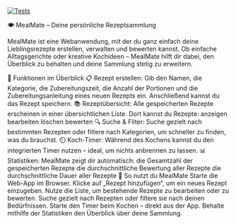 [![Tests](https://github.com/AkpolatBerkin/Meal-Mate_FrontEnd/actions/workflows/tests.yml/badge.svg)](https://github.com/AkpolatBerkin/Meal-Mate_FrontEnd/actions/workflows/tests.yml)

🍽️ MealMate – Deine persönliche Rezeptsammlung

MealMate ist eine Webanwendung, mit der du ganz einfach deine Lieblingsrezepte erstellen, verwalten und bewerten kannst. Ob einfache Alltagsgerichte oder kreative Kochideen – MealMate hilft dir dabei, den Überblick zu behalten und deine Sammlung stetig zu erweitern.

🔧 Funktionen im Überblick
📋 Rezept erstellen:
Gib den Namen, die Kategorie, die Zubereitungszeit, die Anzahl der Portionen und die Zubereitungsanleitung eines neuen Rezepts ein. Anschließend kannst du das Rezept speichern.
📚 Rezeptübersicht:
Alle gespeicherten Rezepte erscheinen in einer übersichtlichen Liste. Dort kannst du Rezepte:
anzeigen
bearbeiten
löschen
bewerten
🔍 Suche & Filter:
Suche gezielt nach bestimmten Rezepten oder filtere nach Kategorien, um schneller zu finden, was du brauchst.
⏲️ Koch-Timer:
Während des Kochens kannst du den integrierten Timer nutzen – ideal, um nichts anbrennen zu lassen.
📊 Statistiken:
MealMate zeigt dir automatisch:
die Gesamtzahl der gespeicherten Rezepte
die durchschnittliche Bewertung aller Rezepte
die durchschnittliche Dauer aller Rezepte
🚀 So nutzt du MealMate
Starte die Web-App im Browser.
Klicke auf „Rezept hinzufügen“, um ein neues Rezept einzugeben.
Nutze die Liste, um bestehende Rezepte zu bearbeiten oder zu bewerten.
Suche gezielt nach Rezepten oder filtere sie nach deinen Bedürfnissen.
Starte den Timer beim Kochen – direkt aus der App.
Behalte mithilfe der Statistiken den Überblick über deine Sammlung.